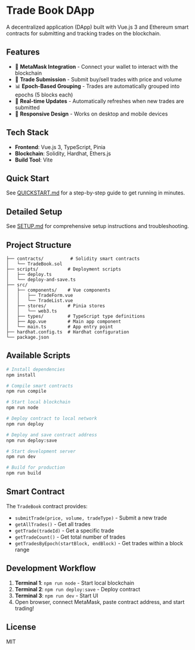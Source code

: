 # Trade Book DApp

A decentralized application (DApp) built with Vue.js 3 and Ethereum smart contracts for submitting and tracking trades on the blockchain.

## Features

- 🦊 **MetaMask Integration** - Connect your wallet to interact with the blockchain
- 📝 **Trade Submission** - Submit buy/sell trades with price and volume
- 📊 **Epoch-Based Grouping** - Trades are automatically grouped into epochs (5 blocks each)
- 🔄 **Real-time Updates** - Automatically refreshes when new trades are submitted
- 📱 **Responsive Design** - Works on desktop and mobile devices

## Tech Stack

- **Frontend**: Vue.js 3, TypeScript, Pinia
- **Blockchain**: Solidity, Hardhat, Ethers.js
- **Build Tool**: Vite

## Quick Start

See [QUICKSTART.md](./QUICKSTART.md) for a step-by-step guide to get running in minutes.

## Detailed Setup

See [SETUP.md](./SETUP.md) for comprehensive setup instructions and troubleshooting.

## Project Structure

```
├── contracts/          # Solidity smart contracts
│   └── TradeBook.sol
├── scripts/           # Deployment scripts
│   ├── deploy.ts
│   └── deploy-and-save.ts
├── src/
│   ├── components/    # Vue components
│   │   ├── TradeForm.vue
│   │   └── TradeList.vue
│   ├── stores/        # Pinia stores
│   │   └── web3.ts
│   ├── types/         # TypeScript type definitions
│   ├── App.vue        # Main app component
│   └── main.ts        # App entry point
├── hardhat.config.ts  # Hardhat configuration
└── package.json
```

## Available Scripts

```bash
# Install dependencies
npm install

# Compile smart contracts
npm run compile

# Start local blockchain
npm run node

# Deploy contract to local network
npm run deploy

# Deploy and save contract address
npm run deploy:save

# Start development server
npm run dev

# Build for production
npm run build
```

## Smart Contract

The `TradeBook` contract provides:

- `submitTrade(price, volume, tradeType)` - Submit a new trade
- `getAllTrades()` - Get all trades
- `getTrade(tradeId)` - Get a specific trade
- `getTradeCount()` - Get total number of trades
- `getTradesByEpoch(startBlock, endBlock)` - Get trades within a block range

## Development Workflow

1. **Terminal 1**: `npm run node` - Start local blockchain
2. **Terminal 2**: `npm run deploy:save` - Deploy contract
3. **Terminal 3**: `npm run dev` - Start UI
4. Open browser, connect MetaMask, paste contract address, and start trading!

## License

MIT
